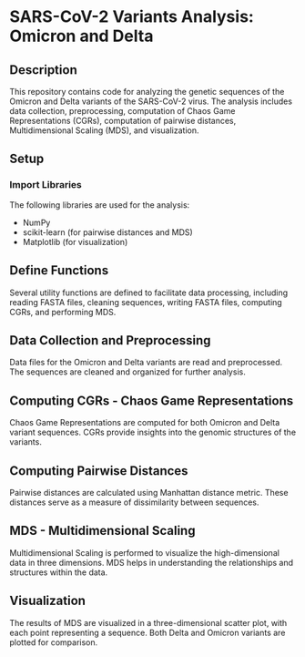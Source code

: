 # SARS-CoV-2 Variants Analysis: Omicron and Delta

## Description
This repository contains code for analyzing the genetic sequences of the Omicron and Delta variants of the SARS-CoV-2 virus. The analysis includes data collection, preprocessing, computation of Chaos Game Representations (CGRs), computation of pairwise distances, Multidimensional Scaling (MDS), and visualization.

## Setup

### Import Libraries
The following libraries are used for the analysis:
<ul>
<li>NumPy</li>
<li>scikit-learn (for pairwise distances and MDS)</li>
<li>Matplotlib (for visualization)</li>
</ul>

## Define Functions
Several utility functions are defined to facilitate data processing, including reading FASTA files, cleaning sequences, writing FASTA files, computing CGRs, and performing MDS.

## Data Collection and Preprocessing

Data files for the Omicron and Delta variants are read and preprocessed. The sequences are cleaned and organized for further analysis.

## Computing CGRs - Chaos Game Representations

Chaos Game Representations are computed for both Omicron and Delta variant sequences. CGRs provide insights into the genomic structures of the variants.

## Computing Pairwise Distances

Pairwise distances are calculated using Manhattan distance metric. These distances serve as a measure of dissimilarity between sequences.

## MDS - Multidimensional Scaling

Multidimensional Scaling is performed to visualize the high-dimensional data in three dimensions. MDS helps in understanding the relationships and structures within the data.

## Visualization

The results of MDS are visualized in a three-dimensional scatter plot, with each point representing a sequence. Both Delta and Omicron variants are plotted for comparison.